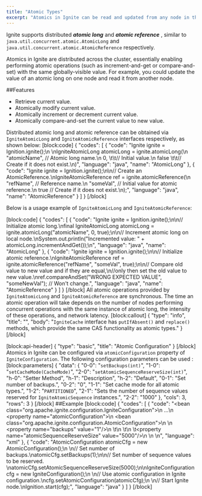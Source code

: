 ```yaml
---
title: "Atomic Types"
excerpt: "Atomics in Ignite can be read and updated from any node in the cluster."
---
```

Ignite supports distributed ***atomic long*** and ***atomic reference*** , similar to `java.util.concurrent.atomic.AtomicLong` and `java.util.concurrent.atomic.AtomicReference` respectively. 

Atomics in Ignite are distributed across the cluster, essentially enabling performing atomic operations (such as increment-and-get or compare-and-set) with the same globally-visible value. For example, you could update the value of an atomic long on one node and read it from another node.

##Features
  * Retrieve current value.
  * Atomically modify current value.
  * Atomically increment or decrement current value.
  * Atomically compare-and-set the current value to new value.

Distributed atomic long and atomic reference can be obtained via `IgniteAtomicLong` and `IgniteAtomicReference` interfaces respectively, as shown below:
[block:code]
{
  "codes": [
    {
      "code": "Ignite ignite = Ignition.ignite();\n \nIgniteAtomicLong atomicLong = ignite.atomicLong(\n    \"atomicName\", // Atomic long name.\n    0,        \t\t// Initial value.\n    false     \t\t// Create if it does not exist.\n)",
      "language": "java",
      "name": "AtomicLong"
    },
    {
      "code": "Ignite ignite = Ignition.ignite();\n\n// Create an AtomicReference.\nIgniteAtomicReference<Boolean> ref = ignite.atomicReference(\n    \"refName\",  // Reference name.\n    \"someVal\",  // Initial value for atomic reference.\n    true        // Create if it does not exist.\n);",
      "language": "java",
      "name": "AtomicReference"
    }
  ]
}
[/block]

Below is a usage example of `IgniteAtomicLong` and `IgniteAtomicReference`:

[block:code]
{
  "codes": [
    {
      "code": "Ignite ignite = Ignition.ignite();\n\n// Initialize atomic long.\nfinal IgniteAtomicLong atomicLong = ignite.atomicLong(\"atomicName\", 0, true);\n\n// Increment atomic long on local node.\nSystem.out.println(\"Incremented value: \" + atomicLong.incrementAndGet());\n",
      "language": "java",
      "name": "AtomicLong"
    },
    {
      "code": "Ignite ignite = Ignition.ignite();\n\n// Initialize atomic reference.\nIgniteAtomicReference<String> ref = ignite.atomicReference(\"refName\", \"someVal\", true);\n\n// Compare old value to new value and if they are equal,\n//only then set the old value to new value.\nref.compareAndSet(\"WRONG EXPECTED VALUE\", \"someNewVal\"); // Won't change.",
      "language": "java",
      "name": "AtomicReference"
    }
  ]
}
[/block]
All atomic operations provided by `IgniteAtomicLong` and `IgniteAtomicReference` are synchronous. The time an atomic operation will take depends on the number of nodes performing concurrent operations with the same instance of atomic long, the intensity of these operations, and network latency.
[block:callout]
{
  "type": "info",
  "title": "",
  "body": "`IgniteCache` interface has `putIfAbsent()` and `replace()` methods, which provide the same CAS functionality as atomic types."
}
[/block]

[block:api-header]
{
  "type": "basic",
  "title": "Atomic Configuration"
}
[/block]
Atomics in Ignite can be configured via `atomicConfiguration` property of `IgniteConfiguration`. The following configuration parameters can be used :
[block:parameters]
{
  "data": {
    "0-0": "`setBackups(int)`",
    "1-0": "`setCacheMode(CacheMode)`",
    "2-0": "`setAtomicSequenceReserveSize(int)`",
    "h-0": "Setter Method",
    "h-1": "Description",
    "h-2": "Default",
    "0-1": "Set number of backups.",
    "0-2": "0",
    "1-1": "Set cache mode for all atomic types.",
    "1-2": "`PARTITIONED`",
    "2-1": "Sets the number of sequence values reserved for `IgniteAtomicSequence` instances.",
    "2-2": "1000"
  },
  "cols": 3,
  "rows": 3
}
[/block]
##Example 
[block:code]
{
  "codes": [
    {
      "code": "<bean class=\"org.apache.ignite.configuration.IgniteConfiguration\">\n    ...\n    <property name=\"atomicConfiguration\">\n        <bean class=\"org.apache.ignite.configuration.AtomicConfiguration\">\n            <!-- Set number of backups. -->\n            <property name=\"backups\" value=\"1\"/>\n          \t\n          \t<!-- Set number of sequence values to be reserved. -->\n          \t<property name=\"atomicSequenceReserveSize\" value=\"5000\"/>\n        </bean>\n    </property>\n</bean>",
      "language": "xml"
    },
    {
      "code": "AtomicConfiguration atomicCfg = new AtomicConfiguration();\n \n// Set number of backups.\natomicCfg.setBackups(1);\n\n// Set number of sequence values to be reserved. \natomicCfg.setAtomicSequenceReserveSize(5000);\n\nIgniteConfiguration cfg = new IgniteConfiguration();\n  \n// Use atomic configuration in Ignite configuration.\ncfg.setAtomicConfiguration(atomicCfg);\n  \n// Start Ignite node.\nIgnition.start(cfg);",
      "language": "java"
    }
  ]
}
[/block]